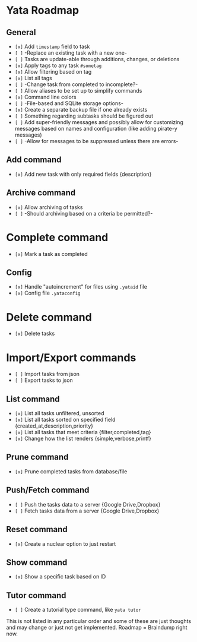 # Yata Roadmap

## General
- `[x]` Add `timestamp` field to task
- `[ ]` -Replace an existing task with a new one-
- `[ ]` Tasks are update-able through additions, changes, or deletions
- `[x]` Apply tags to any task `#sometag`
- `[x]` Allow filtering based on tag
- `[x]` List all tags
- `[ ]` -Change task from completed to incomplete?-
- `[ ]` Allow aliases to be set up to simplify commands
- `[x]` Command line colors
- `[ ]` -File-based and SQLite storage options-
- `[x]` Create a separate backup file if one already exists
- `[ ]` Something regarding subtasks should be figured out
- `[ ]` Add super-friendly messages and possibly allow for customizing messages based on names and configuration (like adding pirate-y messages)
- `[ ]` -Allow for messages to be suppressed unless there are errors-

## Add command
- `[x]` Add new task with only required fields {description}

## Archive command
- `[x]` Allow archiving of tasks
- `[ ]` -Should archiving based on a criteria be permitted?-

# Complete command 
- `[x]` Mark a task as completed

## Config
- `[x]` Handle "autoincrement" for files using `.yataid` file
- `[x]` Config file `.yataconfig`

# Delete command
- `[x]` Delete tasks

# Import/Export commands
- `[ ]` Import tasks from json
- `[ ]` Export tasks to json

## List command
- `[x]` List all tasks unfiltered, unsorted
- `[x]` List all tasks sorted on specified field {created_at,description,priority}
- `[x]` List all tasks that meet criteria {filter,completed,tag}
- `[x]` Change how the list renders {simple,verbose,printf}

## Prune command
- `[x]` Prune completed tasks from database/file

## Push/Fetch command
- `[ ]` Push the tasks data to a server {Google Drive,Dropbox}
- `[ ]` Fetch tasks data from a server {Google Drive,Dropbox}

## Reset command
- `[x]` Create a nuclear option to just restart

## Show command
- `[x]` Show a specific task based on ID

## Tutor command
- `[ ]` Create a tutorial type command, like `yata tutor`


This is not listed in any particular order and some of these are just thoughts and may change or just not get implemented. Roadmap = Braindump right now.